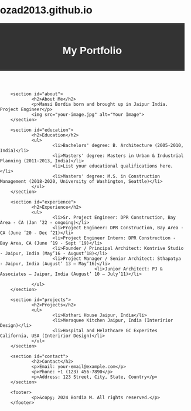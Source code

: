 # ozad2013.github.io
<!DOCTYPE html>
<html>
<head>
        <title>My Portfolio</title>
        <style>
                body {
                        font-family: Arial, sans-serif;
                        margin: 0;
                        padding: 0;
                }
                header {
                        background-color: #333;
                        color: #fff;
                        padding: 20px;
                        text-align: center;
                }
                section {
                        padding: 20px;
                }
                footer {
                        background-color: #333;
                        color: #fff;
                        padding: 10px;
                        text-align: center;
                }
        </style>
</head>
<body>
        <header>
                <h1>My Portfolio</h1>
        </header>

        <section id="about">
                <h2>About Me</h2>
                <p>Mansi Bordia born and brought up in Jaipur India. Project Engineer</p>
                <img src="your-image.jpg" alt="Your Image">
        </section>

        <section id="education">
                <h2>Education</h2>
                <ul>
                        <li>Bachelors' degree: B. Architecture (2005-2010, India)</li>
                        <li>Masters' degree: Masters in Urban & Industrial Planning (2011-2013, India)</li>
                        <li>List your educational qualifications here.</li>
                        <li>Masters' degree: M.S. in Construction Management (2018-2020, University of Washington, Seattle)</li>
                </ul>
        </section>

        <section id="experience">
                <h2>Experience</h2>
                <ul>
                        <li>Sr. Project Engineer: DPR Construction, Bay Area - CA (Jan ’22 - ongoing)</li>
                        <li>Project Engineer: DPR Construction, Bay Area - CA (June ’20 - Dec ’21)</li>
                        <li>Project Engineer Intern: DPR Construction - Bay Area, CA (June ’19 - Sept ‘19)</li>
                        <li>Founder / Principal Architect: Kontrive Studio - Jaipur, India (May’16 - August’18)</li>
                        <li>Project Manager / Senior Architect: Sthapatya - Jaipur, India (August’ 13 – May’16)</li>
                                        <li>Junior Architect: PJ & Associates – Jaipur, India (August’ 10 – July’11)</li>
                        
                </ul>
        </section>

        <section id="projects">
                <h2>Projects</h2>
                <ul>
                        <li>Kothari House Jaipur, India</li>
                        <li>Meraquee Kitchen Jaipur, India (Interirior Design)</li>
                        <li>Hospital and Helathcare GC Experites California, USA (Interirior Design)</li>
                </ul>
        </section>

        <section id="contact">
                <h2>Contact</h2>
                <p>Email: your-email@example.com</p>
                <p>Phone: +1 (123) 456-7890</p>
                <p>Address: 123 Street, City, State, Country</p>
        </section>

        <footer>
                <p>&copy; 2024 Bordia M. All rights reserved.</p>
        </footer>
</body>
</html>
